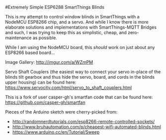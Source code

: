 #Extremely Simple ESP6288 SmartThings Blinds

This is my attempt to control window blinds in SmartThings with a NodeMCU ESP8266 chip, and a servo. And while I know there is more elaborate solutions and implementations with SmartThings-MQTT Bridges and such, I was trying to keep this as simplistic, cheap, and zero-maintenance as possible.

While I am using the NodeMCU board, this <i>should</i> work on just about any ESP8266 based board...

Image Gallery: http://imgur.com/a/WZmPM

Servo Shaft Couplers (the easiest way to connect your servo in-place of the blinds tilt gearbox and thus hide the servo, board, and cords in the blinds upper housing) can be found here: https://www.servocity.com/html/servo_to_shaft_couplers.html

This is a fork of user casper-gh's smartfan code that can be found here: https://github.com/casper-gh/smartfan

Pieces of the Arduino sketch were cherry-picked from: 
* http://randomnerdtutorials.com/esp8266-remote-controlled-sockets/
* http://www.bruhautomation.com/p/cheapest-wifi-automated-blinds.html
* https://www.arduino.cc/en/Tutorial/Sweep
